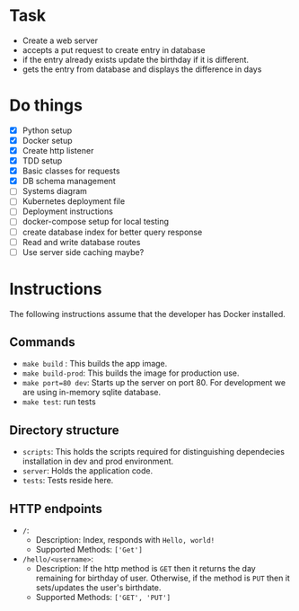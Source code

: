 # Task
- Create a web server
- accepts a put request to create entry in database
- if the entry already exists update the birthday if it is different.
- gets the entry from database and displays the difference in days

# Do things

- [x] Python setup
- [x] Docker setup
- [x] Create http listener
- [x] TDD setup
- [x] Basic classes for requests
- [x] DB schema management
- [ ] Systems diagram
- [ ] Kubernetes deployment file
- [ ] Deployment instructions
- [ ] docker-compose setup for local testing
- [ ] create database index for better query response
- [ ] Read and write database routes
- [ ] Use server side caching maybe?

# Instructions

The following instructions assume that the developer has Docker installed.

## Commands

- `make build` : This builds the app image.
- `make build-prod`: This builds the image for production use.
- `make port=80 dev`: Starts up the server on port 80. For development we are using in-memory sqlite database.
- `make test`: run tests

## Directory structure

- `scripts`: This holds the scripts required for distinguishing dependecies installation in dev and prod environment.
- `server`: Holds the application code.
- `tests`: Tests reside here.

## HTTP endpoints

- `/`: 
  - Description: Index, responds with `Hello, world!`
  - Supported Methods: `['Get']`
- `/hello/<username>`:
  - Description: If the http method is `GET` then it returns the day remaining for birthday of user. Otherwise, if the method is `PUT` then it sets/updates the user's birthdate.
  - Supported Methods: `['GET', 'PUT']`
